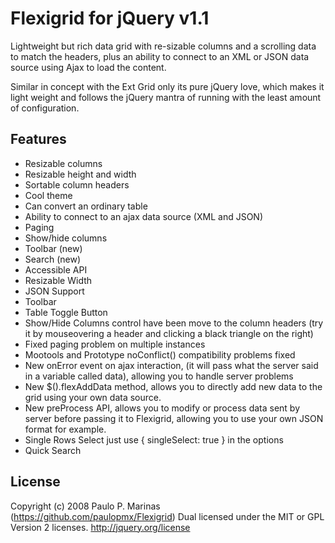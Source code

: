Flexigrid for jQuery v1.1
==========================

Lightweight but rich data grid with re-sizable columns and a scrolling data to match the headers, plus an ability to connect to an XML or JSON data source using Ajax to load the content.

Similar in concept with the Ext Grid only its pure jQuery love, which makes it light weight and follows the jQuery mantra of running with the least amount of configuration.

## Features

* Resizable columns
* Resizable height and width
* Sortable column headers
* Cool theme
* Can convert an ordinary table
* Ability to connect to an ajax data source (XML and JSON)
* Paging
* Show/hide columns
* Toolbar (new)
* Search (new)
* Accessible API
* Resizable Width
* JSON Support
* Toolbar
* Table Toggle Button
* Show/Hide Columns control have been move to the column headers (try it by mouseovering a header and clicking a black triangle on the right)
* Fixed paging problem on multiple instances
* Mootools and Prototype noConflict() compatibility problems fixed
* New onError event on ajax interaction, (it will pass what the server said in a variable called data), allowing you to handle server problems
* New $().flexAddData method, allows you to directly add new data to the grid using your own data source.
* New preProcess API, allows you to modify or process data sent by server before passing it to Flexigrid, allowing you to use your own JSON format for example.
* Single Rows Select just use { singleSelect: true } in the options
* Quick Search

## License

Copyright (c) 2008 Paulo P. Marinas (https://github.com/paulopmx/Flexigrid)
Dual licensed under the MIT or GPL Version 2 licenses.
http://jquery.org/license
 
